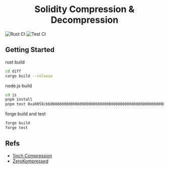 # <h1 align="center"> Solidity Compression & Decompression </h1>

![Rust CI](https://github.com/coolcode/solidity-compression-decompression/actions/workflows/rust.yml/badge.svg)
![Test CI](https://github.com/coolcode/solidity-compression-decompression/actions/workflows/test.yml/badge.svg)

## Getting Started

rust build

```sh
cd diff
cargo build --release
```

node.js build

```sh
cd js
pnpm install
pnpm test 0xa9059cbb000000000000000000000000000000000000000000000000000000000000000b0000000000000000000000000000000000000000000000000de0b6b3a7640000
```

forge build and test

```sh
forge build
forge test
```


## Refs

- [1inch Compression](https://github.com/1inch/calldata-compressor)
- [ZeroKompressed](https://github.com/clabby/op-kompressor)